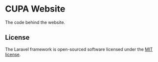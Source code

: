 # CUPA Website

The code behind the website.

## License

The Laravel framework is open-sourced software licensed under the [MIT license](http://opensource.org/licenses/MIT).

